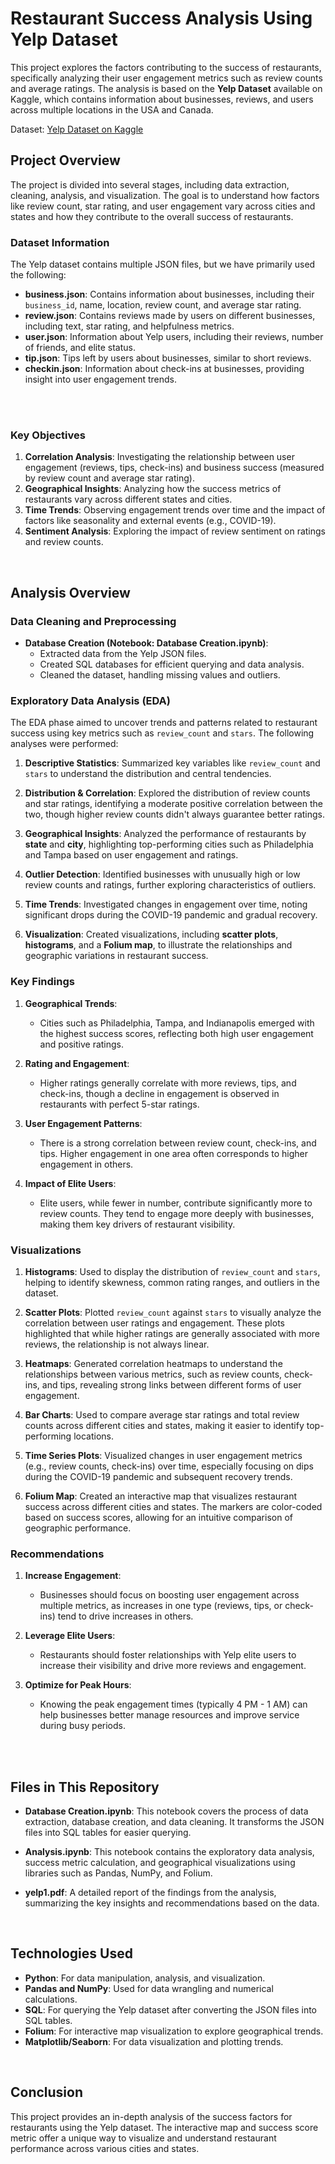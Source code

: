 # Restaurant Success Analysis Using Yelp Dataset

This project explores the factors contributing to the success of restaurants, specifically analyzing their user engagement metrics such as review counts and average ratings. The analysis is based on the **Yelp Dataset** available on Kaggle, which contains information about businesses, reviews, and users across multiple locations in the USA and Canada.

Dataset: [Yelp Dataset on Kaggle](https://www.kaggle.com/datasets/yelp-dataset/yelp-dataset)

## Project Overview

The project is divided into several stages, including data extraction, cleaning, analysis, and visualization. The goal is to understand how factors like review count, star rating, and user engagement vary across cities and states and how they contribute to the overall success of restaurants.
<br>

### Dataset Information

The Yelp dataset contains multiple JSON files, but we have primarily used the following:
- **business.json**: Contains information about businesses, including their `business_id`, name, location, review count, and average star rating.
- **review.json**: Contains reviews made by users on different businesses, including text, star rating, and helpfulness metrics.
- **user.json**: Information about Yelp users, including their reviews, number of friends, and elite status.
- **tip.json**: Tips left by users about businesses, similar to short reviews.
- **checkin.json**: Information about check-ins at businesses, providing insight into user engagement trends.
<br>
<br>

### Key Objectives

1. **Correlation Analysis**: Investigating the relationship between user engagement (reviews, tips, check-ins) and business success (measured by review count and average star rating).
2. **Geographical Insights**: Analyzing how the success metrics of restaurants vary across different states and cities.
3. **Time Trends**: Observing engagement trends over time and the impact of factors like seasonality and external events (e.g., COVID-19).
4. **Sentiment Analysis**: Exploring the impact of review sentiment on ratings and review counts.
<br>

## Analysis Overview

### Data Cleaning and Preprocessing

- **Database Creation (Notebook: Database Creation.ipynb)**:
    - Extracted data from the Yelp JSON files.
    - Created SQL databases for efficient querying and data analysis.
    - Cleaned the dataset, handling missing values and outliers.

### Exploratory Data Analysis (EDA)

The EDA phase aimed to uncover trends and patterns related to restaurant success using key metrics such as `review_count` and `stars`. The following analyses were performed:

1. **Descriptive Statistics**: Summarized key variables like `review_count` and `stars` to understand the distribution and central tendencies.
   
3. **Distribution & Correlation**: Explored the distribution of review counts and star ratings, identifying a moderate positive correlation between the two, though higher review counts didn't always guarantee better ratings.
   
4. **Geographical Insights**: Analyzed the performance of restaurants by **state** and **city**, highlighting top-performing cities such as Philadelphia and Tampa based on user engagement and ratings.

5. **Outlier Detection**: Identified businesses with unusually high or low review counts and ratings, further exploring characteristics of outliers.

6. **Time Trends**: Investigated changes in engagement over time, noting significant drops during the COVID-19 pandemic and gradual recovery.

7. **Visualization**: Created visualizations, including **scatter plots**, **histograms**, and a **Folium map**, to illustrate the relationships and geographic variations in restaurant success.

### Key Findings

1. **Geographical Trends**:
    - Cities such as Philadelphia, Tampa, and Indianapolis emerged with the highest success scores, reflecting both high user engagement and positive ratings.
  
2. **Rating and Engagement**:
    - Higher ratings generally correlate with more reviews, tips, and check-ins, though a decline in engagement is observed in restaurants with perfect 5-star ratings.
  
3. **User Engagement Patterns**:
    - There is a strong correlation between review count, check-ins, and tips. Higher engagement in one area often corresponds to higher engagement in others.
  
4. **Impact of Elite Users**:
    - Elite users, while fewer in number, contribute significantly more to review counts. They tend to engage more deeply with businesses, making them key drivers of restaurant visibility.

### Visualizations

1. **Histograms**: Used to display the distribution of `review_count` and `stars`, helping to identify skewness, common rating ranges, and outliers in the dataset.
  
2. **Scatter Plots**: Plotted `review_count` against `stars` to visually analyze the correlation between user ratings and engagement. These plots highlighted that while higher ratings are generally associated with more reviews, the relationship is not always linear.

3. **Heatmaps**: Generated correlation heatmaps to understand the relationships between various metrics, such as review counts, check-ins, and tips, revealing strong links between different forms of user engagement.

4. **Bar Charts**: Used to compare average star ratings and total review counts across different cities and states, making it easier to identify top-performing locations.

5. **Time Series Plots**: Visualized changes in user engagement metrics (e.g., review counts, check-ins) over time, especially focusing on dips during the COVID-19 pandemic and subsequent recovery trends.

6. **Folium Map**: Created an interactive map that visualizes restaurant success across different cities and states. The markers are color-coded based on success scores, allowing for an intuitive comparison of geographic performance.

### Recommendations

1. **Increase Engagement**:
    - Businesses should focus on boosting user engagement across multiple metrics, as increases in one type (reviews, tips, or check-ins) tend to drive increases in others.
  
2. **Leverage Elite Users**:
    - Restaurants should foster relationships with Yelp elite users to increase their visibility and drive more reviews and engagement.
  
3. **Optimize for Peak Hours**:
    - Knowing the peak engagement times (typically 4 PM - 1 AM) can help businesses better manage resources and improve service during busy periods.
<br>
<br>
   
## Files in This Repository

- **Database Creation.ipynb**: This notebook covers the process of data extraction, database creation, and data cleaning. It transforms the JSON files into SQL tables for easier querying.
  
- **Analysis.ipynb**: This notebook contains the exploratory data analysis, success metric calculation, and geographical visualizations using libraries such as Pandas, NumPy, and Folium.

- **yelp1.pdf**: A detailed report of the findings from the analysis, summarizing the key insights and recommendations based on the data.
<br>

## Technologies Used

- **Python**: For data manipulation, analysis, and visualization.
- **Pandas and NumPy**: Used for data wrangling and numerical calculations.
- **SQL**: For querying the Yelp dataset after converting the JSON files into SQL tables.
- **Folium**: For interactive map visualization to explore geographical trends.
- **Matplotlib/Seaborn**: For data visualization and plotting trends.
<br>

## Conclusion

This project provides an in-depth analysis of the success factors for restaurants using the Yelp dataset. The interactive map and success score metric offer a unique way to visualize and understand restaurant performance across various cities and states.

